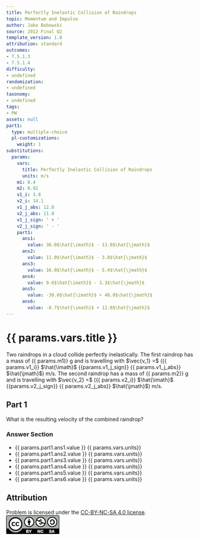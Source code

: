 ```yaml
---
title: Perfectly Inelastic Collision of Raindrops
topic: Momentum and Impulse
author: Jake Bobowski
source: 2012 Final Q2
template_version: 1.0
attribution: standard
outcomes:
- 7.5.1.3
- 7.5.1.4
difficulty:
- undefined
randomization:
- undefined
taxonomy:
- undefined
tags:
- PW
assets: null
part1:
  type: multiple-choice
  pl-customizations:
    weight: 1
substitutions:
  params:
    vars:
      title: Perfectly Inelastic Collision of Raindrops
      units: m/s
    m1: 0.4
    m2: 0.92
    v1_i: 3.8
    v2_i: 14.1
    v1_j_abs: 12.8
    v2_j_abs: 11.0
    v1_j_sign: ' + '
    v2_j_sign: ' - '
    part1:
      ans1:
        value: 36.0$\hat{\imath}$ - 13.0$\hat{\jmath}$
      ans2:
        value: 11.0$\hat{\imath}$ - 3.8$\hat{\jmath}$
      ans3:
        value: 16.0$\hat{\imath}$ - 5.4$\hat{\jmath}$
      ans4:
        value: 9.6$\hat{\imath}$ - 3.3$\hat{\jmath}$
      ans5:
        value: -30.0$\hat{\imath}$ + 40.0$\hat{\jmath}$
      ans6:
        value: -8.7$\hat{\imath}$ + 12.0$\hat{\jmath}$
---
```

# {{ params.vars.title }}
Two raindrops in a cloud collide perfectly inelastically. The first raindrop has a mass of {{ params.m1}} g and is travelling with $\vec{v_1} =$ ({{ params.v1_i}} $\hat{\imath}$ {{params.v1_j_sign}} {{ params.v1_j_abs}} $\hat{\jmath}$) m/s.
The second raindrop has a mass of {{ params.m2}} g and is travelling with $\vec{v_2} =$ ({{ params.v2_i}} $\hat{\imath}$ {{params.v2_j_sign}} {{ params.v2_j_abs}} $\hat{\jmath}$) m/s.
## Part 1

What is the resulting velocity of the combined raindrop?

### Answer Section

- {{ params.part1.ans1.value }} {{ params.vars.units}}
- {{ params.part1.ans2.value }} {{ params.vars.units}}
- {{ params.part1.ans3.value }} {{ params.vars.units}}
- {{ params.part1.ans4.value }} {{ params.vars.units}}
- {{ params.part1.ans5.value }} {{ params.vars.units}}
- {{ params.part1.ans6.value }} {{ params.vars.units}}

## Attribution

Problem is licensed under the [CC-BY-NC-SA 4.0 license](https://creativecommons.org/licenses/by-nc-sa/4.0/).<br> ![The Creative Commons 4.0 license requiring attribution-BY, non-commercial-NC, and share-alike-SA license.](https://raw.githubusercontent.com/firasm/bits/master/by-nc-sa.png)
